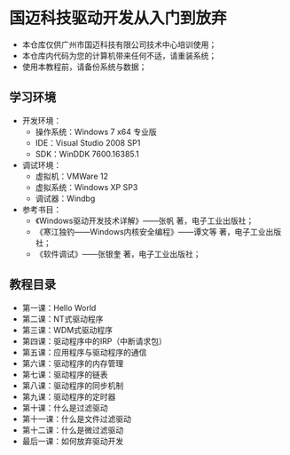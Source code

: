 # 国迈科技驱动开发从入门到放弃 #
- 本仓库仅供广州市国迈科技有限公司技术中心培训使用；
- 本仓库内代码为您的计算机带来任何不适，请重装系统；
- 使用本教程前，请备份系统与数据；
## 学习环境 ##
- 开发环境：
	- 操作系统：Windows 7 x64 专业版
	- IDE：Visual Studio 2008 SP1
	- SDK：WinDDK 7600.16385.1
- 调试环境：
	- 虚拟机：VMWare 12
	- 虚拟系统：Windows XP SP3
	- 调试器：Windbg
- 参考书目：
	- 《Windows驱动开发技术详解》——张帆 著，电子工业出版社；
	- 《寒江独钓——Windows内核安全编程》——谭文等 著，电子工业出版社；
	- 《软件调试》——张银奎 著，电子工业出版社；

## 教程目录 ##
- 第一课：Hello World
- 第二课：NT式驱动程序
- 第三课：WDM式驱动程序
- 第四课：驱动程序中的IRP（中断请求包）
- 第五课：应用程序与驱动程序的通信
- 第六课：驱动程序的内存管理
- 第七课：驱动程序的链表
- 第八课：驱动程序的同步机制
- 第九课：驱动程序的定时器
- 第十课：什么是过滤驱动
- 第十一课：什么是文件过滤驱动
- 第十二课：什么是微过滤驱动
- 最后一课：如何放弃驱动开发